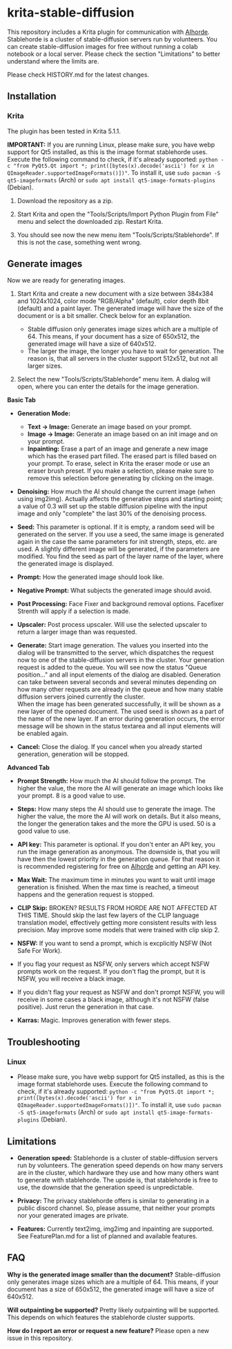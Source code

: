# krita-stable-diffusion

This repository includes a Krita plugin for communication with [AIhorde](https://aihorde.net). Stablehorde is a cluster of stable-diffusion servers run by volunteers. You can create stable-diffusion images for free without running a colab notebook or a local server. Please check the section "Limitations" to better understand where the limits are.

Please check HISTORY.md for the latest changes. 

## Installation
### Krita

The plugin has been tested in Krita 5.1.1.

**IMPORTANT:** If you are running Linux, please make sure, you have webp support for Qt5 installed, as this is the image format stablehorde uses. Execute the following command to check, if it's already supported: ```python -c "from PyQt5.Qt import *; print([bytes(x).decode('ascii') for x in QImageReader.supportedImageFormats()])"```. To install it, use ```sudo pacman -S qt5-imageformats``` (Arch) or ```sudo apt install qt5-image-formats-plugins``` (Debian).

1. Download the repository as a zip.

2. Start Krita and open the "Tools/Scripts/Import Python Plugin from File" menu and select the downloaded zip. Restart Krita.

3. You should see now the new menu item "Tools/Scripts/Stablehorde". If this is not the case, something went wrong.

## Generate images
Now we are ready for generating images.

1. Start Krita and create a new document with a size between 384x384 and 1024x1024, color mode "RGB/Alpha" (default), color depth 8bit (default) and a paint layer. The generated image will have the size of the document or is a bit smaller. Check below for an explanation.
   - Stable diffusion only generates image sizes which are a multiple of 64. This means, if your document has a size of 650x512, the generated image will have a size of 640x512.
   - The larger the image, the longer you have to wait for generation. The reason is, that all servers in the cluster support 512x512, but not all larger sizes.

2. Select the new "Tools/Scripts/Stablehorde" menu item. A dialog will open, where you can enter the details for the image generation.

**Basic Tab**

   - **Generation Mode:** 
      - **Text -> Image:** Generate an image based on your prompt.
      - **Image -> Image:** Generate an image based on an init image and on your prompt.
      - **Inpainting:** Erase a part of an image and generate a new image which has the erased part filled. The erased part is filled based on your prompt. To erase, select in Krita the eraser mode or use an eraser brush preset. If you make a selection, please make sure to remove this selection before generating by clicking on the image. 

   - **Denoising:** How much the AI should change the current image (when using img2img). Actually affects the generative steps and starting point; a value of 0.3 will set up the stable diffusion pipeline with the input image and only "complete" the last 30% of the denoising process.

   - **Seed:** This parameter is optional. If it is empty, a random seed will be generated on the server. If you use a seed, the same image is generated again in the case the same parameters for init strength, steps, etc. are used. A slightly different image will be generated, if the parameters are modified. You find the seed as part of the layer name of the layer, where the generated image is displayed. 

   - **Prompt:** How the generated image should look like.

   - **Negative Prompt:** What subjects the generated image should avoid.

   - **Post Processing:** Face Fixer and background removal options. Facefixer Strenth will apply if a selection is made.

   - **Upscaler:** Post process upscaler. Will use the selected upscaler to return a larger image than was requested.

   - **Generate:** Start image generation. The values you inserted into the dialog will be transmitted to the server, which dispatches the request now to one of the stable-diffusion servers in the cluster. Your generation request is added to the queue. You will see now the status "Queue position..." and all input elements of the dialog are disabled. Generation can take between several seconds and several minutes depending on how many other requests are already in the queue and how many stable diffusion servers joined currently the cluster.<br>When the image has been generated successfully, it will be shown as a new layer of the opened document. The used seed is shown as a part of the name of the new layer. If an error during generation occurs, the error message will be shown in the status textarea and all input elements will be enabled again.

   - **Cancel:** Close the dialog. If you cancel when you already started generation, generation will be stopped.

**Advanced Tab**

   - **Prompt Strength:** How much the AI should follow the prompt. The higher the value, the more the AI will generate an image which looks like your prompt. 8 is a good value to use.

   - **Steps:** How many steps the AI should use to generate the image. The higher the value, the more the AI will work on details. But it also means, the longer the generation takes and the more the GPU is used. 50 is a good value to use.

   - **API key:** This parameter is optional. If you don't enter an API key, you run the image generation as anonymous. The downside is, that you will have then the lowest priority in the generation queue. For that reason it is recommended registering for free on [AIhorde](https://aihorde.net) and getting an API key.

   - **Max Wait:** The maximum time in minutes you want to wait until image generation is finished. When the max time is reached, a timeout happens and the generation request is stopped.

   - **CLIP Skip:** BROKEN? RESULTS FROM HORDE ARE NOT AFFECTED AT THIS TIME. Should skip the last few layers of the CLIP language translation model, effectively getting more consistent results with less precision. May improve some models that were trained with clip skip 2.

   - **NSFW:** If you want to send a prompt, which is excplicitly NSFW (Not Safe For Work). 
   - If you flag your request as NSFW, only servers which accept NSFW prompts work on the request. If you don't flag the prompt, but it is NSFW, you will receive a black image.
   - If you didn't flag your request as NSFW and don't prompt NSFW, you will receive in some cases a black image, although it's not NSFW (false positive). Just rerun the generation in that case.

   - **Karras:** Magic. Improves generation with fewer steps.

## Troubleshooting
### Linux
- Please make sure, you have webp support for Qt5 installed, as this is the image format stablehorde uses. Execute the following command to check, if it's already supported: ```python -c "from PyQt5.Qt import *; print([bytes(x).decode('ascii') for x in QImageReader.supportedImageFormats()])"```. To install it, use ```sudo pacman -S qt5-imageformats``` (Arch) or ```sudo apt install qt5-image-formats-plugins``` (Debian).

## Limitations

   - **Generation speed:** Stablehorde is a cluster of stable-diffusion servers run by volunteers. The generation speed depends on how many servers are in the cluster, which hardware they use and how many others want to generate with stablehorde. The upside is, that stablehorde is free to use, the downside that the generation speed is unpredictable.

   - **Privacy:** The privacy stablehorde offers is similar to generating in a public discord channel. So, please assume, that neither your prompts nor your generated images are private.
   
   - **Features:** Currently text2img, img2img and inpainting are supported. See FeaturePlan.md for a list of planned and available features.

## FAQ
**Why is the generated image smaller than the document?** Stable-diffusion only generates image sizes which are a multiple of 64. This means, if your document has a size of 650x512, the generated image will have a size of 640x512.

**Will outpainting be supported?** Pretty likely outpainting will be supported. This depends on which features the stablehorde cluster supports.

**How do I report an error or request a new feature?** Please open a new issue in this repository.

